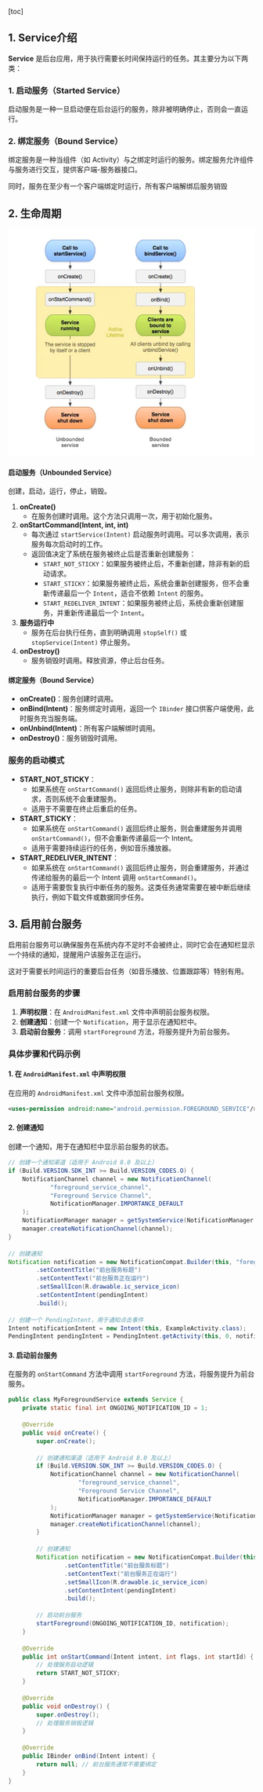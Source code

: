 [toc]

## 1. Service介绍

**Service** 是后台应用，用于执行需要长时间保持运行的任务。其主要分为以下两类：

### 1. 启动服务（Started Service）

启动服务是一种一旦启动便在后台运行的服务，除非被明确停止，否则会一直运行。



### 2. 绑定服务（Bound Service）

绑定服务是一种当组件（如 Activity）与之绑定时运行的服务。绑定服务允许组件与服务进行交互，提供客户端-服务器接口。

同时，服务在至少有一个客户端绑定时运行，所有客户端解绑后服务销毁



## 2. 生命周期

![image-20240520183512980](../Pic/image-20240520183512980.png)

#### 启动服务（Unbounded Service）

创建，启动，运行，停止，销毁。

1. **onCreate()**
   - 在服务创建时调用。这个方法只调用一次，用于初始化服务。
2. **onStartCommand(Intent, int, int)**
   - 每次通过 `startService(Intent)` 启动服务时调用。可以多次调用，表示服务每次启动时的工作。
   - 返回值决定了系统在服务被终止后是否重新创建服务：
     - `START_NOT_STICKY`：如果服务被终止后，不重新创建，除非有新的启动请求。
     - `START_STICKY`：如果服务被终止后，系统会重新创建服务，但不会重新传递最后一个 `Intent`，适合不依赖 `Intent` 的服务。
     - `START_REDELIVER_INTENT`：如果服务被终止后，系统会重新创建服务，并重新传递最后一个 `Intent`。
3. **服务运行中**
   - 服务在后台执行任务，直到明确调用 `stopSelf()` 或 `stopService(Intent)` 停止服务。
4. **onDestroy()**
   - 服务销毁时调用。释放资源，停止后台任务。

#### 绑定服务（Bound Service）

- **onCreate()**：服务创建时调用。
- **onBind(Intent)**：服务绑定时调用，返回一个 `IBinder` 接口供客户端使用，此时服务充当服务端。
- **onUnbind(Intent)**：所有客户端解绑时调用。
- **onDestroy()**：服务销毁时调用。

### 服务的启动模式

- **START_NOT_STICKY**：
  - 如果系统在 `onStartCommand()` 返回后终止服务，则除非有新的启动请求，否则系统不会重建服务。
  - 适用于不需要在终止后重启的任务。
- **START_STICKY**：
  - 如果系统在 `onStartCommand()` 返回后终止服务，则会重建服务并调用 `onStartCommand()`，但不会重新传递最后一个 Intent。
  - 适用于需要持续运行的任务，例如音乐播放器。
- **START_REDELIVER_INTENT**：
  - 如果系统在 `onStartCommand()` 返回后终止服务，则会重建服务，并通过传递给服务的最后一个 Intent 调用 `onStartCommand()`。
  - 适用于需要恢复执行中断任务的服务。这类任务通常需要在被中断后继续执行，例如下载文件或数据同步任务。

## 3. 启用前台服务

启用前台服务可以确保服务在系统内存不足时不会被终止，同时它会在通知栏显示一个持续的通知，提醒用户该服务正在运行。

这对于需要长时间运行的重要后台任务（如音乐播放、位置跟踪等）特别有用。

### 启用前台服务的步骤

1. **声明权限**：在 `AndroidManifest.xml` 文件中声明前台服务权限。
2. **创建通知**：创建一个 `Notification`，用于显示在通知栏中。
3. **启动前台服务**：调用 `startForeground` 方法，将服务提升为前台服务。

### 具体步骤和代码示例

#### 1. 在 `AndroidManifest.xml` 中声明权限

在应用的 `AndroidManifest.xml` 文件中添加前台服务权限。

```xml
<uses-permission android:name="android.permission.FOREGROUND_SERVICE"/>
```

#### 2. 创建通知

创建一个通知，用于在通知栏中显示前台服务的状态。

```java
// 创建一个通知渠道（适用于 Android 8.0 及以上）
if (Build.VERSION.SDK_INT >= Build.VERSION_CODES.O) {
    NotificationChannel channel = new NotificationChannel(
            "foreground_service_channel",
            "Foreground Service Channel",
            NotificationManager.IMPORTANCE_DEFAULT
    );
    NotificationManager manager = getSystemService(NotificationManager.class);
    manager.createNotificationChannel(channel);
}

// 创建通知
Notification notification = new NotificationCompat.Builder(this, "foreground_service_channel")
        .setContentTitle("前台服务标题")
        .setContentText("前台服务正在运行")
        .setSmallIcon(R.drawable.ic_service_icon)
        .setContentIntent(pendingIntent)
        .build();

// 创建一个 PendingIntent，用于通知点击事件
Intent notificationIntent = new Intent(this, ExampleActivity.class);
PendingIntent pendingIntent = PendingIntent.getActivity(this, 0, notificationIntent, 0);
```

#### 3. 启动前台服务

在服务的 `onStartCommand` 方法中调用 `startForeground` 方法，将服务提升为前台服务。

```java
public class MyForegroundService extends Service {
    private static final int ONGOING_NOTIFICATION_ID = 1;

    @Override
    public void onCreate() {
        super.onCreate();

        // 创建通知渠道（适用于 Android 8.0 及以上）
        if (Build.VERSION.SDK_INT >= Build.VERSION_CODES.O) {
            NotificationChannel channel = new NotificationChannel(
                    "foreground_service_channel",
                    "Foreground Service Channel",
                    NotificationManager.IMPORTANCE_DEFAULT
            );
            NotificationManager manager = getSystemService(NotificationManager.class);
            manager.createNotificationChannel(channel);
        }

        // 创建通知
        Notification notification = new NotificationCompat.Builder(this, "foreground_service_channel")
                .setContentTitle("前台服务标题")
                .setContentText("前台服务正在运行")
                .setSmallIcon(R.drawable.ic_service_icon)
                .setContentIntent(pendingIntent)
                .build();

        // 启动前台服务
        startForeground(ONGOING_NOTIFICATION_ID, notification);
    }

    @Override
    public int onStartCommand(Intent intent, int flags, int startId) {
        // 处理服务启动逻辑
        return START_NOT_STICKY;
    }

    @Override
    public void onDestroy() {
        super.onDestroy();
        // 处理服务销毁逻辑
    }

    @Override
    public IBinder onBind(Intent intent) {
        return null; // 前台服务通常不需要绑定
    }
}
```
